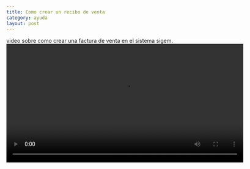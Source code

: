 ```yaml
---
title: Como crear un recibo de venta
category: ayuda
layout: post
---
```



video sobre como crear una factura de venta en el sistema sigem.
<video controls width="620">
  <source src="https://github.com/MennoSystems/sigem-wiki/assets/7155672/368fa999-dd21-410c-a935-1360eb899cd6"/>
</video>


